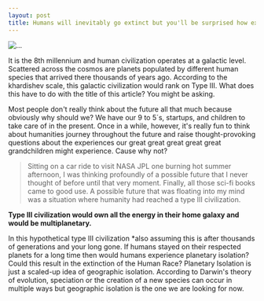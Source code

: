 ```yaml
---
layout: post
title: Humans will inevitably go extinct but you'll be surprised how exactly.
---
```



![...](https://srilikestosing.github.io/images/https://srilikestosing.github.io/images/1_m6MzKTN1aaB10BLcrVhOBg.jpeg)


  It is the 8th millennium and human civilization operates at a galactic level. 
Scattered across the cosmos are planets populated by different human species 
that arrived there thousands of years ago. According to the khardishev scale, 
this galactic civilization would rank on Type III. What does this have to do 
with the title of this article? You might be asking.

  Most people don't really think about the future all that much because obviously 
why should we? We have our 9 to 5´s, startups, and children to take care of in 
the present. Once in a while, however, it's really fun to think about humanities 
journey throughout the future and raise thought-provoking questions about the 
experiences our great great great great great grandchildren might experience. 
Cause why not?

>Sitting on a car ride to visit NASA JPL one burning hot summer afternoon, I was 
thinking profoundly of a possible future that I never thought of before until that 
very moment. Finally, all those sci-fi books came to good use. A possible future that 
was floating into my mind was a situation where humanity had reached a type III civilization.

**Type III civilization would own all the energy in their home galaxy and would be multiplanetary.**

In this hypothetical type III civilization *also assuming this is after thousands of generations and your long gone. 
If humans stayed on their respected planets for a long time then would humans experience planetary isolation? Could 
this result in the extinction of the Human Race? Planetary Isolation is just a scaled-up idea of geographic isolation. 
According to Darwin's theory of evolution, speciation or the creation of a new species can occur in multiple ways but 
geographic isolation is the one we are looking for now.
